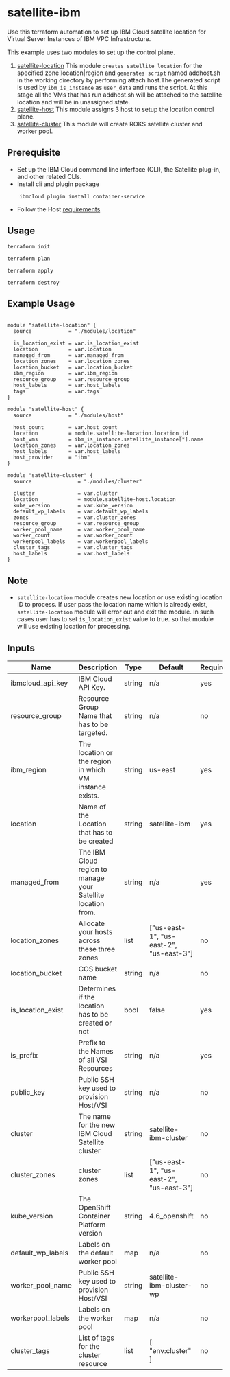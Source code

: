 # satellite-ibm

Use this terraform automation to set up IBM Cloud satellite location for Virtual Server Instances of IBM VPC Infrastructure.

This example uses two modules to set up the control plane.

1. [satellite-location](../../modules/location) This module `creates satellite location` for the specified zone|location|region and `generates script` named addhost.sh in the working directory by performing attach host.The generated script is used by `ibm_is_instance` as `user_data` and runs the script. At this stage all the VMs that has run addhost.sh will be attached to the satellite location and will be in unassigned state.
2. [satellite-host](../../modules/host) This module assigns 3 host to setup the location control plane.
2. [satellite-cluster](../../modules/cluster) This module will create ROKS satellite cluster and worker pool.
 
## Prerequisite

* Set up the IBM Cloud command line interface (CLI), the Satellite plug-in, and other related CLIs.
* Install cli and plugin package
```console
    ibmcloud plugin install container-service
```
* Follow the Host [requirements](https://cloud.ibm.com/docs/satellite?topic=satellite-host-reqs) 
## Usage

```
terraform init
```
```
terraform plan
```
```
terraform apply
```
```
terraform destroy
```
## Example Usage
``` hcl

module "satellite-location" {
  source            = "./modules/location"

  is_location_exist = var.is_location_exist
  location          = var.location
  managed_from      = var.managed_from
  location_zones    = var.location_zones
  location_bucket   = var.location_bucket
  ibm_region        = var.ibm_region
  resource_group    = var.resource_group
  host_labels       = var.host_labels
  tags              = var.tags
}

module "satellite-host" {
  source            = "./modules/host"

  host_count        = var.host_count
  location          = module.satellite-location.location_id
  host_vms          = ibm_is_instance.satellite_instance[*].name
  location_zones    = var.location_zones
  host_labels       = var.host_labels
  host_provider     = "ibm"
}

module "satellite-cluster" {
  source               = "./modules/cluster"

  cluster              = var.cluster
  location             = module.satellite-host.location
  kube_version         = var.kube_version
  default_wp_labels    = var.default_wp_labels
  zones                = var.cluster_zones
  resource_group       = var.resource_group
  worker_pool_name     = var.worker_pool_name
  worker_count         = var.worker_count
  workerpool_labels    = var.workerpool_labels
  cluster_tags         = var.cluster_tags
  host_labels          = var.host_labels
}
```

## Note

* `satellite-location` module creates new location or use existing location ID to process.
   If user pass the location name which is already exist, `satellite-location` module will error out and exit the module.
   In such cases user has to set `is_location_exist` value to true. so that module will use existing location for processing.


<!-- BEGINNING OF PRE-COMMIT-TERRAFORM DOCS HOOK -->
## Inputs

| Name                           | Description                                                       | Type     | Default | Required |
|--------------------------------|-------------------------------------------------------------------|----------|---------|----------|
| ibmcloud_api_key               | IBM Cloud API Key.                                                | string   | n/a     | yes      |
| resource_group                 | Resource Group Name that has to be targeted.                      | string   | n/a     | no       |
| ibm_region                     | The location or the region in which VM instance exists.           | string   | us-east | yes      |
| location                       | Name of the Location that has to be created                       | string   | satellite-ibm      | yes |
| managed_from                   | The IBM Cloud region to manage your Satellite location from.      | string   | n/a     | yes      |
| location_zones                 | Allocate your hosts across these three zones                      | list     | ["us-east-1", "us-east-2", "us-east-3"]     | no       |
| location_bucket                | COS bucket name                                                   | string   | n/a     | no       |
| is_location_exist              | Determines if the location has to be created or not               | bool     | false   | yes      |
| is_prefix                      | Prefix to the Names of all VSI Resources                          | string   | n/a     | yes      |
| public_key                     | Public SSH key used to provision Host/VSI                         | string   | n/a     | no       |
| cluster                        | The name for the new IBM Cloud Satellite cluster                  | string   | satellite-ibm-cluster  | no |
| cluster_zones                  | cluster zones                                                     | list     | ["us-east-1", "us-east-2", "us-east-3"]     | no       |
| kube_version                   | The OpenShift Container Platform version                          | string   | 4.6_openshift     | no       |
| default_wp_labels              | Labels on the default worker pool                                 | map      | n/a     | no       |
| worker_pool_name               | Public SSH key used to provision Host/VSI                         | string   | satellite-ibm-cluster-wp     | no       |
| workerpool_labels              | Labels on the worker pool                                         | map      | n/a     | no       |
| cluster_tags                   | List of tags for the cluster resource                             | list     | [ "env:cluster" ]     | no       |

<!-- END OF PRE-COMMIT-TERRAFORM DOCS HOOK -->